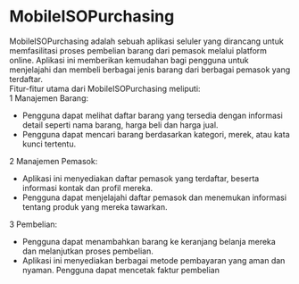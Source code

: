 # MobileISOPurchasing

MobileISOPurchasing adalah sebuah aplikasi seluler yang dirancang untuk memfasilitasi proses pembelian barang dari pemasok melalui platform online. Aplikasi ini memberikan kemudahan bagi pengguna untuk menjelajahi dan membeli berbagai jenis barang dari berbagai pemasok yang terdaftar.
<br>
Fitur-fitur utama dari MobileISOPurchasing meliputi:
<br>
1 Manajemen Barang:<br>
- Pengguna dapat melihat daftar barang yang tersedia dengan informasi detail seperti nama barang, harga beli dan harga jual.<br>
- Pengguna dapat mencari barang berdasarkan kategori, merek, atau kata kunci tertentu.<br>

2 Manajemen Pemasok:<br>

- Aplikasi ini menyediakan daftar pemasok yang terdaftar, beserta informasi kontak dan profil mereka.<br>
- Pengguna dapat menjelajahi daftar pemasok dan menemukan informasi tentang produk yang mereka tawarkan.<br>

3 Pembelian:<br>
- Pengguna dapat menambahkan barang ke keranjang belanja mereka dan melanjutkan proses pembelian.<br>
- Aplikasi ini menyediakan berbagai metode pembayaran yang aman dan nyaman. Pengguna dapat mencetak faktur pembelian
